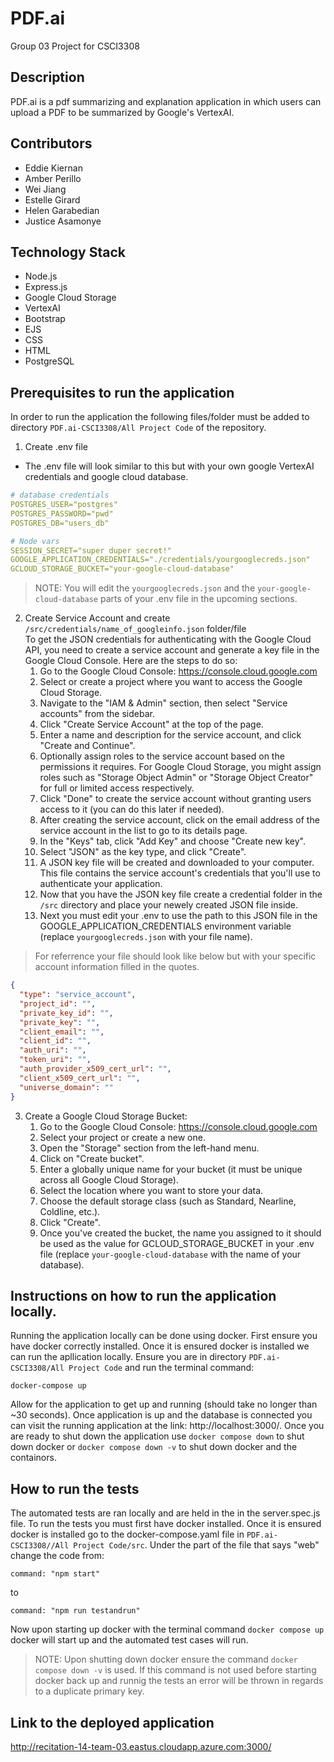 # PDF.ai
Group 03 Project for CSCI3308

## Description
PDF.ai is a pdf summarizing and explanation application in which users can upload a PDF to be summarized by Google's VertexAI. 
## Contributors
* Eddie Kiernan
* Amber Perillo
* Wei Jiang
* Estelle Girard 
* Helen Garabedian 
* Justice Asamonye
## Technology Stack
* Node.js
* Express.js
* Google Cloud Storage
* VertexAI
* Bootstrap
* EJS
* CSS
* HTML 
* PostgreSQL
## Prerequisites to run the application
In order to run the application the following files/folder must be added to directory `PDF.ai-CSCI3308/All Project Code` of the repository.
1. Create .env file
* The .env file will look similar to this but with your own google VertexAI credentials and google cloud database.
```YAML /.env
# database credentials
POSTGRES_USER="postgres"
POSTGRES_PASSWORD="pwd"
POSTGRES_DB="users_db"

# Node vars
SESSION_SECRET="super duper secret!"
GOOGLE_APPLICATION_CREDENTIALS="./credentials/yourgooglecreds.json"
GCLOUD_STORAGE_BUCKET="your-google-cloud-database"
```
> NOTE: You will edit the `yourgooglecreds.json` and the `your-google-cloud-database` parts of your .env file in the upcoming sections. 
2. Create Service Account and create `/src/credentials/name_of_googleinfo.json` folder/file \
To get the JSON credentials for authenticating with the Google Cloud API, you need to create a service account and generate a key file in the Google Cloud Console. Here are the steps to do so:
    1. Go to the Google Cloud Console: https://console.cloud.google.com
    2. Select or create a project where you want to access the Google Cloud Storage.
    3. Navigate to the "IAM & Admin" section, then select "Service accounts" from the sidebar.
    4. Click "Create Service Account" at the top of the page.
    5. Enter a name and description for the service account, and click "Create and Continue".
    6. Optionally assign roles to the service account based on the permissions it requires. For Google Cloud Storage, you might assign roles such as "Storage Object Admin" or "Storage Object Creator" for full or limited access respectively.
    7. Click "Done" to create the service account without granting users access to it (you can do this later if needed).
    8. After creating the service account, click on the email address of the service account in the list to go to its details page.
    9. In the "Keys" tab, click "Add Key" and choose "Create new key".
    10. Select "JSON" as the key type, and click "Create".
    11. A JSON key file will be created and downloaded to your computer. This file contains the service account's credentials that you'll use to authenticate your application.
    12. Now that you have the JSON key file create a credential folder in the `/src` directory and place your newely created JSON file inside.
    13. Next you must edit your .env to use the path to this JSON file in the GOOGLE_APPLICATION_CREDENTIALS environment variable (replace `yourgooglecreds.json` with your file name).
> For referrence your file should look like below but with your specific account information filled in the quotes.
```json
{
  "type": "service_account",
  "project_id": "",
  "private_key_id": "",
  "private_key": "",
  "client_email": "",
  "client_id": "",
  "auth_uri": "",
  "token_uri": "",
  "auth_provider_x509_cert_url": "",
  "client_x509_cert_url": "",
  "universe_domain": ""
}
```

3. Create a Google Cloud Storage Bucket:
    1. Go to the Google Cloud Console: https://console.cloud.google.com
    2. Select your project or create a new one.
    3.  Open the "Storage" section from the left-hand menu.
    4. Click on "Create bucket".
    5. Enter a globally unique name for your bucket (it must be unique across all Google Cloud Storage).
    6. Select the location where you want to store your data.
    7. Choose the default storage class (such as Standard, Nearline, Coldline, etc.).
    8. Click "Create".
    9. Once you've created the bucket, the name you assigned to it should be used as the value for GCLOUD_STORAGE_BUCKET in your .env file (replace `your-google-cloud-database` with the name of your database).
## Instructions on how to run the application locally.
Running the application locally can be done using docker. First ensure you have docker correctly installed. Once it is ensured docker is installed we can run the apllication locally. Ensure you are in directory `PDF.ai-CSCI3308/All Project Code` and run the terminal command:
```
docker-compose up
```
Allow for the application to get up and running (should take no longer than ~30 seconds). Once application is up and the database is connected you can visit the running application at the link: http://localhost:3000/. Once you are ready to shut down the application use `docker compose down` to shut down docker or `docker compose down -v` to shut down docker and the containors.

## How to run the tests
The automated tests are ran locally and are held in the in the server.spec.js file. 
To run the tests you must first have docker installed. Once it is ensured docker is installed go to the docker-compose.yaml file in `PDF.ai-CSCI3308//All Project Code/src`. Under the part of the file that says "web" change the code from: 
```
command: "npm start" 
```
to 
```
command: "npm run testandrun"
```
Now upon starting up docker with the terminal command `docker compose up` docker will start up and the automated test cases will run. 
>NOTE: Upon shutting down docker ensure the command `docker compose down -v` is used. If this command is not used before starting docker back up and runnig the tests an error will be thrown in regards to a duplicate primary key.
## Link to the deployed application
http://recitation-14-team-03.eastus.cloudapp.azure.com:3000/